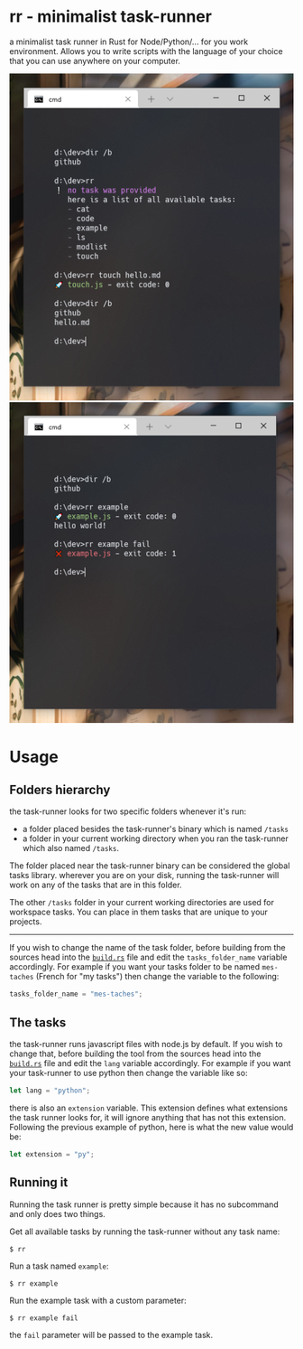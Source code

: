 # rr - minimalist task-runner

a minimalist task runner in Rust for Node/Python/... for you work environment.
Allows you to write scripts with the language of your choice that you can use
anywhere on your computer.

![screen 1](docs/screen_1.png)
![screen 2](docs/screen_2.png)

# Usage
## Folders hierarchy
the task-runner looks for two specific folders whenever it's run:
 - a folder placed besides the task-runner's binary which is named `/tasks`
 - a folder in your current working directory when you ran the task-runner which
 also named `/tasks`.

The folder placed near the task-runner binary can be considered the global tasks
library. wherever you are on your disk, running the task-runner will work on any
of the tasks that are in this folder.

The other `/tasks` folder in your current working directories are used for
workspace tasks. You can place in them tasks that are unique to your projects.

---

If you wish to change the name of the task folder, before building from the sources head into the [`build.rs`](build.rs) file and edit the `tasks_folder_name` variable accordingly. For example if you want your tasks folder to be named `mes-taches` (French for "my tasks") then change the variable to the following:
```rust
tasks_folder_name = "mes-taches";
```

## The tasks
the task-runner runs javascript files with node.js by default. If you wish to change that, before building the tool from the sources head into the [`build.rs`](build.rs) file and edit the `lang` variable accordingly. For example if you want your task-runner to use python then change the variable like so:
```rust
let lang = "python";
```

there is also an `extension` variable. This extension defines what extensions the task runner looks for, it will ignore
anything that has not this extension. Following the previous example of python, here is what the new value would be:
```rust
let extension = "py";
```

## Running it
Running the task runner is pretty simple because it has no subcommand and only does two things.

Get all available tasks by running the task-runner without any task name:
```
$ rr
```

Run a task named `example`:
```
$ rr example
```

Run the example task with a custom parameter:
```
$ rr example fail
```
the `fail` parameter will be passed to the example task.